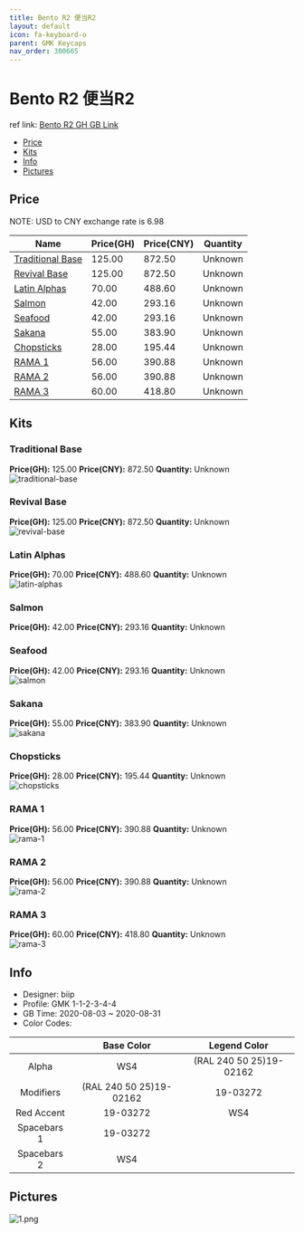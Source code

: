 ```yaml
---
title: Bento R2 便当R2
layout: default
icon: fa-keyboard-o
parent: GMK Keycaps
nav_order: 300665
---
```


# Bento R2 便当R2

ref link: [Bento R2 GH GB Link](https://geekhack.org/index.php?topic=107866.0)  
* [Price](#price)  
* [Kits](#kits)  
* [Info](#info)  
* [Pictures](#pictures)  


## Price  

NOTE: USD to CNY exchange rate is 6.98

| Name          | Price(GH)    |  Price(CNY) | Quantity |
| ------------- | ------------ |  ---------- | -------- |
|[Traditional Base](#traditional-base)|125.00|872.50|Unknown|
|[Revival Base](#revival-base)|125.00|872.50|Unknown|
|[Latin Alphas](#latin-alphas)|70.00|488.60|Unknown|
|[Salmon](#salmon)|42.00|293.16|Unknown|
|[Seafood](#seafood)|42.00|293.16|Unknown|
|[Sakana](#sakana)|55.00|383.90|Unknown|
|[Chopsticks](#chopsticks)|28.00|195.44|Unknown|
|[RAMA 1](#rama-1)|56.00|390.88|Unknown|
|[RAMA 2](#rama-2)|56.00|390.88|Unknown|
|[RAMA 3](#rama-3)|60.00|418.80|Unknown|


## Kits  
### Traditional Base  
**Price(GH):** 125.00    **Price(CNY):** 872.50    **Quantity:** Unknown  
<img src="{{ 'assets/images/gmk-keycaps/bentor2/kits_pics/traditional-base.jpg' | relative_url }}" alt="traditional-base" class="image featured">

### Revival Base  
**Price(GH):** 125.00    **Price(CNY):** 872.50    **Quantity:** Unknown  
<img src="{{ 'assets/images/gmk-keycaps/bentor2/kits_pics/revival-base.jpg' | relative_url }}" alt="revival-base" class="image featured">

### Latin Alphas  
**Price(GH):** 70.00    **Price(CNY):** 488.60    **Quantity:** Unknown  
<img src="{{ 'assets/images/gmk-keycaps/bentor2/kits_pics/latin-alphas.jpg' | relative_url }}" alt="latin-alphas" class="image featured">

### Salmon  
**Price(GH):** 42.00    **Price(CNY):** 293.16    **Quantity:** Unknown  
### Seafood  
**Price(GH):** 42.00    **Price(CNY):** 293.16    **Quantity:** Unknown  
<img src="{{ 'assets/images/gmk-keycaps/bentor2/kits_pics/salmon.jpg' | relative_url }}" alt="salmon" class="image featured">

### Sakana  
**Price(GH):** 55.00    **Price(CNY):** 383.90    **Quantity:** Unknown  
<img src="{{ 'assets/images/gmk-keycaps/bentor2/kits_pics/sakana.jpg' | relative_url }}" alt="sakana" class="image featured">

### Chopsticks  
**Price(GH):** 28.00    **Price(CNY):** 195.44    **Quantity:** Unknown  
<img src="{{ 'assets/images/gmk-keycaps/bentor2/kits_pics/chopsticks.jpg' | relative_url }}" alt="chopsticks" class="image featured">

### RAMA 1  
**Price(GH):** 56.00    **Price(CNY):** 390.88    **Quantity:** Unknown  
<img src="{{ 'assets/images/gmk-keycaps/bentor2/kits_pics/rama-1.jpg' | relative_url }}" alt="rama-1" class="image featured">

### RAMA 2  
**Price(GH):** 56.00    **Price(CNY):** 390.88    **Quantity:** Unknown  
<img src="{{ 'assets/images/gmk-keycaps/bentor2/kits_pics/rama-2.jpg' | relative_url }}" alt="rama-2" class="image featured">

### RAMA 3  
**Price(GH):** 60.00    **Price(CNY):** 418.80    **Quantity:** Unknown  
<img src="{{ 'assets/images/gmk-keycaps/bentor2/kits_pics/rama-3.jpg' | relative_url }}" alt="rama-3" class="image featured">


## Info  
* Designer: biip  
* Profile: GMK 1-1-2-3-4-4  
* GB Time: 2020-08-03 ~ 2020-08-31  
* Color Codes:  

| |Base Color     | Legend Color
| :-------------: | :-------------: | :------------:
|Alpha|WS4|(RAL 240 50 25)19-02162
|Modifiers|(RAL 240 50 25)19-02162|19-03272
|Red Accent|19-03272|WS4
|Spacebars 1|19-03272|
|Spacebars 2|WS4|


## Pictures  
<img src="{{ 'assets/images/gmk-keycaps/bentor2/rendering_pics/1.png' | relative_url }}" alt="1.png" class="image featured">
